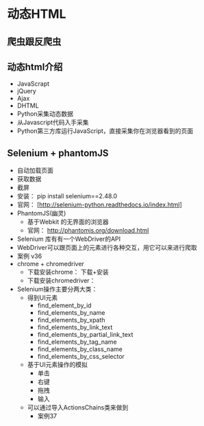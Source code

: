 # 动态HTML

## 爬虫跟反爬虫

## 动态html介绍
- JavaScrapt
- jQuery
- Ajax
- DHTML
- Python采集动态数据
- 从Javascript代码入手采集
- Python第三方库运行JavaScript，直接采集你在浏览器看到的页面

## Selenium + phantomJS
- 自动加载页面
- 获取数据
- 截屏
- 安装： pip install selenium==2.48.0
- 官网： [http://selenium-python.readthedocs.io/index.html]
- PhantomJS(幽灵)
    - 基于Webkit 的无界面的浏览器
    - 官网： http://phantomjs.org/download.html
- Selenium 库有有一个WebDriver的API
- WebDriver可以跟页面上的元素进行各种交互，用它可以来进行爬取
- 案例 v36
- chrome + chromedriver
    - 下载安装chrome： 下载+安装
    - 下载安装chromedriver：
- Selenium操作主要分两大类：
    - 得到UI元素
        - find_element_by_id
        - find_elements_by_name
        - find_elements_by_xpath
        - find_elements_by_link_text
        - find_elements_by_partial_link_text
        - find_elements_by_tag_name
        - find_elements_by_class_name
        - find_elements_by_css_selector
    - 基于UI元素操作的模拟
        - 单击
        - 右键
        - 拖拽
        - 输入
    - 可以通过导入ActionsChains类来做到
        - 案例37    